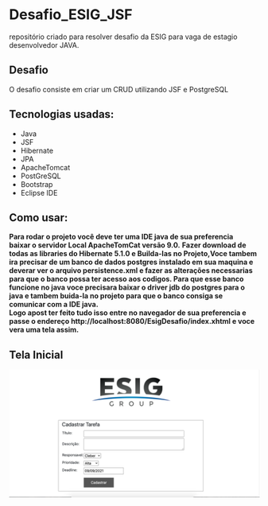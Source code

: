 # Desafio_ESIG_JSF
repositório criado para resolver desafio da ESIG para vaga de estagio desenvolvedor JAVA.

##  Desafio
O desafio consiste em criar um CRUD utilizando JSF e PostgreSQL
	
##  Tecnologias usadas:
	
* Java
* JSF
* Hibernate
* JPA
* ApacheTomcat
* PostGreSQL
* Bootstrap
* Eclipse IDE

	
	
##   Como usar:
<b>Para rodar o projeto você deve ter uma IDE java de sua preferencia</b><br/>
<b>baixar o servidor Local ApacheTomCat versão 9.0.</b>
<b>Fazer download de todas as libraries do Hibernate 5.1.0 e Builda-las no Projeto,Voce tambem ira precisar de um banco de dados postgres instalado em sua maquina e deverar ver o arquivo persistence.xml e fazer as alterações necessarias para que o banco possa ter acesso aos codigos. Para que esse banco funcione no java voce precisara baixar o driver jdb do postgres para o java e tambem buida-la no projeto para que o banco consiga se comunicar com a IDE java.</b><br/>
<b>Logo apost ter feito tudo isso entre no navegador de sua preferencia e passe o endereço http://localhost:8080/EsigDesafio/index.xhtml e voce vera uma tela assim.</b>
	
## Tela Inicial
<img src="home.png" width="2000px"/>

##   

